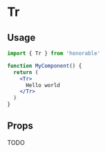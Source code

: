 # Tr

## Usage

```jsx
import { Tr } from 'honorable'

function MyComponent() {
  return (
    <Tr>
      Hello world
    </Tr>
  )
}
```

## Props

TODO

